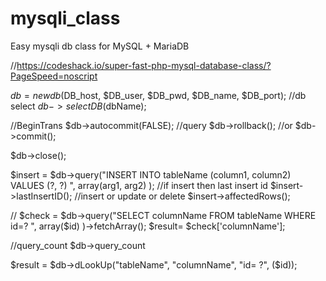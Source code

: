 # mysqli_class
Easy mysqli db class for MySQL + MariaDB

//https://codeshack.io/super-fast-php-mysql-database-class/?PageSpeed=noscript

$db = new db($DB_host, $DB_user, $DB_pwd, $DB_name, $DB_port);
//db select
$db->selectDB($dbName);

//BeginTrans
$db->autocommit(FALSE);
//query
$db->rollback();
//or
$db->commit();

$db->close();



$insert = $db->query("INSERT INTO tableName
          (column1, column2)
          VALUES (?, ?) ",
          array(arg1, arg2) );
//if insert then last insert id
$insert->lastInsertID();
//insert or update or delete
$insert->affectedRows();

//
$check = $db->query("SELECT columnName
          FROM tableName
          WHERE id=? ",
          array($id) )->fetchArray();
$result= $check['columnName'];
      
//query_count
$db->query_count

$result = $db->dLookUp("tableName", "columnName", "id= ?", ($id));
